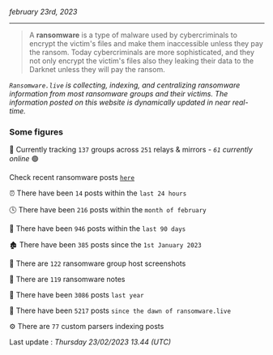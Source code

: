 _february 23rd, 2023_

---

> A **ransomware** is a type of malware used by cybercriminals to encrypt the victim's files and make them inaccessible unless they pay the ransom. Today cybercriminals are more sophisticated, and they not only encrypt the victim's files also they leaking their data to the Darknet unless they will pay the ransom.


_`Ransomware.live` is collecting, indexing, and centralizing ransomware information from most ransomware groups and their victims. The information posted on this website is dynamically updated in near real-time._

### Some figures 

🔎 Currently tracking `137` groups across `251` relays & mirrors - _`61` currently online_ 🟢

Check recent ransomware posts [`here`](recentposts.md)


⏰ There have been `14` posts within the `last 24 hours`

🕓 There have been `216` posts within the `month of february`

📅 There have been `946` posts within the `last 90 days`

🏚 There have been `385` posts since the `1st January 2023`

📸 There are `122` ransomware group host screenshots

📝 There are `119` ransomware notes

🚀 There have been `3086` posts `last year`

🐣 There have been `5217` posts `since the dawn of ransomware.live`

⚙️ There are `77` custom parsers indexing posts



Last update : _Thursday 23/02/2023 13.44 (UTC)_

